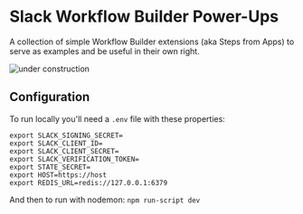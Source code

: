 # Slack Workflow Builder Power-Ups
A collection of simple Workflow Builder extensions (aka Steps from Apps) to serve as examples and be useful in their own right. 

![under construction](https://external-content.duckduckgo.com/iu/?u=https%3A%2F%2Fmondrian.mashable.com%2Fuploads%25252Fcard%25252Fimage%25252F168421%25252Ftumblr_ks4m18IymX1qz4u07o1_250.gif%25252Ffull-fit-in__950x534.gif%3Fsignature%3DQmYdcxMZN9xRJEWdrQIXh3KiiUQ%3D%26source%3Dhttps%253A%252F%252Fblueprint-api-production.s3.amazonaws.com&f=1&nofb=1)


## Configuration
To run locally you'll need a `.env` file with these properties:

```
export SLACK_SIGNING_SECRET=
export SLACK_CLIENT_ID=
export SLACK_CLIENT_SECRET=
export SLACK_VERIFICATION_TOKEN=
export STATE_SECRET=
export HOST=https://host
export REDIS_URL=redis://127.0.0.1:6379
```

And then to run with nodemon: `npm run-script dev`